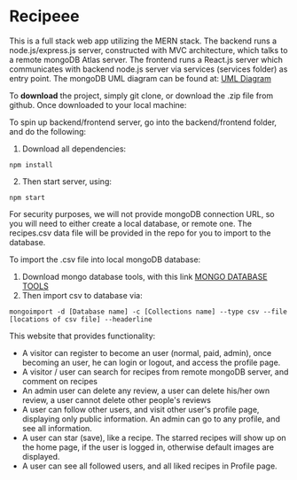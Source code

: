 # Recipeee

This is a full stack web app utilizing the MERN stack. The backend runs a node.js/express.js server, constructed with MVC architecture, which talks to a remote mongoDB Atlas server. The frontend runs a React.js server which communicates with backend node.js server via services (services folder) as entry point. The mongoDB UML diagram can be found at: [UML Diagram](https://drive.google.com/file/d/1E2uUDYjA-yFQnmoD5o5SFGSfrTb9b1bv/view)

To __download__ the project, simply git clone, or download the .zip file from github.
Once downloaded to your local machine:

To spin up backend/frontend server, go into the backend/frontend folder, and do the following:

1. Download all dependencies:
```
npm install
```
2. Then start server, using:
```
npm start
```

For security purposes, we will not provide mongoDB connection URL, so you will need to either create a local database, or remote one.
The recipes.csv data file will be provided in the repo for you to import to the database.

To import the .csv file into local mongoDB database:
1. Download mongo database tools, with this link [MONGO DATABASE TOOLS](https://www.mongodb.com/try/download/database-tools)
2. Then import csv to database via:
```
mongoimport -d [Database name] -c [Collections name] --type csv --file [locations of csv file] --headerline
```

This website that provides functionality:
- A visitor can register to become an user (normal, paid, admin), once becoming an user, he can login or logout, and access the profile page.
- A visitor / user can search for recipes from remote mongoDB server, and comment on recipes
- An admin user can delete any review, a user can delete his/her own review, a user cannot delete other people's reviews
- A user can follow other users, and visit other user's profile page, displaying only public information. An admin can go to any profile, and see all information.
- A user can star (save), like a recipe. The starred recipes will show up on the home page, if the user is logged in, otherwise default images are displayed.
- A user can see all followed users, and all liked recipes in Profile page.



